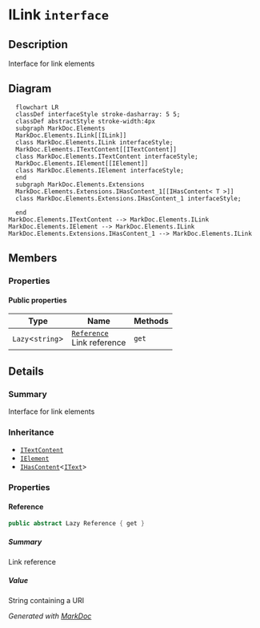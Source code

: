 # ILink `interface`

## Description
Interface for link elements

## Diagram
```mermaid
  flowchart LR
  classDef interfaceStyle stroke-dasharray: 5 5;
  classDef abstractStyle stroke-width:4px
  subgraph MarkDoc.Elements
  MarkDoc.Elements.ILink[[ILink]]
  class MarkDoc.Elements.ILink interfaceStyle;
  MarkDoc.Elements.ITextContent[[ITextContent]]
  class MarkDoc.Elements.ITextContent interfaceStyle;
  MarkDoc.Elements.IElement[[IElement]]
  class MarkDoc.Elements.IElement interfaceStyle;
  end
  subgraph MarkDoc.Elements.Extensions
  MarkDoc.Elements.Extensions.IHasContent_1[[IHasContent< T >]]
  class MarkDoc.Elements.Extensions.IHasContent_1 interfaceStyle;

  end
MarkDoc.Elements.ITextContent --> MarkDoc.Elements.ILink
MarkDoc.Elements.IElement --> MarkDoc.Elements.ILink
MarkDoc.Elements.Extensions.IHasContent_1 --> MarkDoc.Elements.ILink
```

## Members
### Properties
#### Public  properties
| Type | Name | Methods |
| --- | --- | --- |
| `Lazy`&lt;`string`&gt; | [`Reference`](markdocelements-ILink#reference)<br>Link reference | `get` |

## Details
### Summary
Interface for link elements

### Inheritance
 - [
`ITextContent`
](./markdocelements-ITextContent)
 - [
`IElement`
](./markdocelements-IElement)
 - [`IHasContent`](./markdocelementsextensions-IHasContentT)&lt;[`IText`](./markdocelements-IText)&gt;

### Properties
#### Reference
```csharp
public abstract Lazy Reference { get }
```
##### Summary
Link reference

##### Value
String containing a URI

*Generated with* [*MarkDoc*](https://github.com/hailstorm75/MarkDoc.Core)
